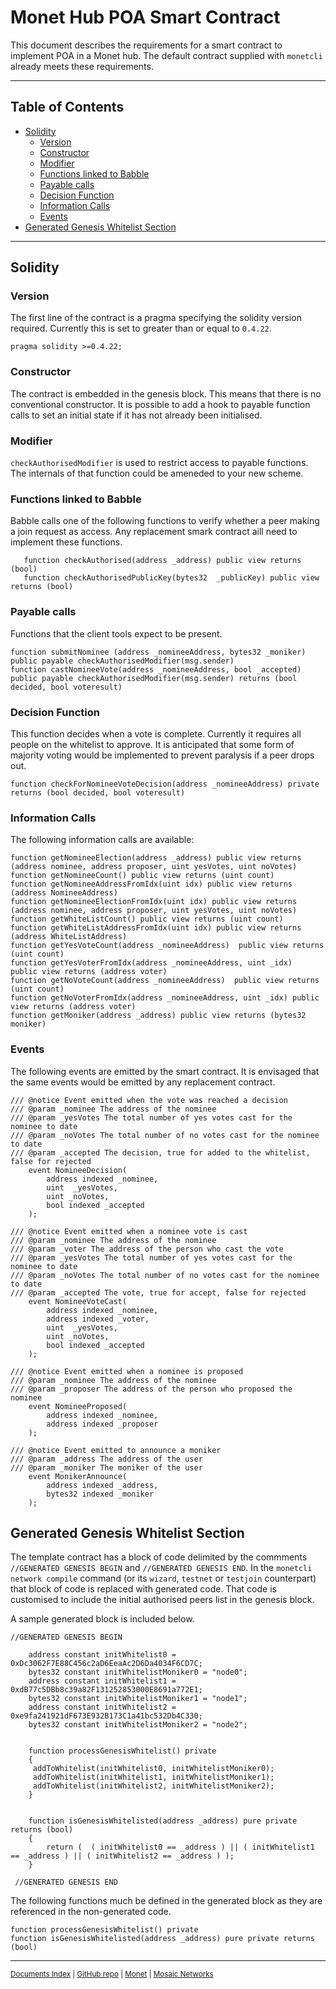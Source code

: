 # Monet Hub POA Smart Contract

This document describes the requirements for a smart contract to implement POA in a Monet hub. The default contract supplied with `monetcli` already meets these requirements. 

----

## Table of Contents

+ [Solidity](#solidity)
    + [Version](#version)
    + [Constructor](#constructor)
    + [Modifier](#modifier)
    + [Functions linked to Babble](#functions-linked-to-babble)
    + [Payable calls](#payable-calls)
    + [Decision Function](#decision-function)
    + [Information Calls](#information-calls)
    + [Events](#events)
+ [Generated Genesis Whitelist Section](#generated-genesis-whitelist-section)

----

## Solidity

### Version

The first line of the contract is a pragma specifying the solidity version required. Currently this is set to greater than or equal to `0.4.22`.

```
pragma solidity >=0.4.22;
```

### Constructor

The contract is embedded in the genesis block. This means that there is no conventional constructor. It is possible to add a hook to payable function calls to set an initial state if it has not already been initialised.  


### Modifier

`checkAuthorisedModifier` is used to restrict access to payable functions. The internals of that function could be ameneded to your new scheme.

### Functions linked to Babble 

Babble calls one of the following functions to verify whether a peer making a join request as access. Any replacement smark contract aill need to implement these functions. 

```
   function checkAuthorised(address _address) public view returns (bool)
   function checkAuthorisedPublicKey(bytes32  _publicKey) public view returns (bool)
```


### Payable calls


Functions that the client tools expect to be present. 

```
function submitNominee (address _nomineeAddress, bytes32 _moniker) public payable checkAuthorisedModifier(msg.sender)
function castNomineeVote(address _nomineeAddress, bool _accepted) public payable checkAuthorisedModifier(msg.sender) returns (bool decided, bool voteresult)
```

### Decision Function

This function decides when a vote is complete. Currently it requires all people on the whitelist to approve. It is anticipated that some form of majority voting would be implemented to prevent paralysis if a peer drops out. 

```
function checkForNomineeVoteDecision(address _nomineeAddress) private returns (bool decided, bool voteresult)
```

### Information Calls

The following information calls are available:

```
function getNomineeElection(address _address) public view returns (address nominee, address proposer, uint yesVotes, uint noVotes)
function getNomineeCount() public view returns (uint count)
function getNomineeAddressFromIdx(uint idx) public view returns (address NomineeAddress)
function getNomineeElectionFromIdx(uint idx) public view returns (address nominee, address proposer, uint yesVotes, uint noVotes)
function getWhiteListCount() public view returns (uint count)
function getWhiteListAddressFromIdx(uint idx) public view returns (address WhiteListAddress)
function getYesVoteCount(address _nomineeAddress)  public view returns (uint count)
function getYesVoterFromIdx(address _nomineeAddress, uint _idx)  public view returns (address voter)
function getNoVoteCount(address _nomineeAddress)  public view returns (uint count)
function getNoVoterFromIdx(address _nomineeAddress, uint _idx) public view returns (address voter)
function getMoniker(address _address) public view returns (bytes32 moniker)
```

### Events

The following events are emitted by the smart contract. It is envisaged that the same events would be emitted by any replacement contract. 

```
/// @notice Event emitted when the vote was reached a decision
/// @param _nominee The address of the nominee
/// @param _yesVotes The total number of yes votes cast for the nominee to date
/// @param _noVotes The total number of no votes cast for the nominee to date
/// @param _accepted The decision, true for added to the whitelist, false for rejected
    event NomineeDecision(
        address indexed _nominee,
        uint  _yesVotes,
        uint _noVotes,
        bool indexed _accepted
    );
```

```
/// @notice Event emitted when a nominee vote is cast
/// @param _nominee The address of the nominee
/// @param _voter The address of the person who cast the vote
/// @param _yesVotes The total number of yes votes cast for the nominee to date
/// @param _noVotes The total number of no votes cast for the nominee to date
/// @param _accepted The vote, true for accept, false for rejected
    event NomineeVoteCast(
        address indexed _nominee,
        address indexed _voter,
        uint  _yesVotes,
        uint _noVotes,
        bool indexed _accepted
    );
```



```
/// @notice Event emitted when a nominee is proposed
/// @param _nominee The address of the nominee
/// @param _proposer The address of the person who proposed the nominee
    event NomineeProposed(
        address indexed _nominee,
        address indexed _proposer
    );
```

```
/// @notice Event emitted to announce a moniker
/// @param _address The address of the user
/// @param _moniker The moniker of the user
    event MonikerAnnounce(
        address indexed _address,
        bytes32 indexed _moniker
    );
```


## Generated Genesis Whitelist Section

The template contract has a block of code delimited by the commments `//GENERATED GENESIS BEGIN` and `//GENERATED GENESIS END`. In the `monetcli network compile` command (or its `wizard`, `testnet` or `testjoin` counterpart) that block of code is replaced with generated code. That code is customised to include the initial authorised peers list in the genesis block. 

A sample generated block is included below. 

```
//GENERATED GENESIS BEGIN 
  
    address constant initWhitelist0 = 0xDc3062F7E88C456c2aD6EeaAc2D6Da4034F6CD7C;
    bytes32 constant initWhitelistMoniker0 = "node0";
    address constant initWhitelist1 = 0xdB77c5DBb8c39a82F131252853000E8691a772E1;
    bytes32 constant initWhitelistMoniker1 = "node1";
    address constant initWhitelist2 = 0xe9fa241921dF673E932B173C1a41bc532Db4C330;
    bytes32 constant initWhitelistMoniker2 = "node2"; 
 
 
    function processGenesisWhitelist() private 
    { 
     addToWhitelist(initWhitelist0, initWhitelistMoniker0);
     addToWhitelist(initWhitelist1, initWhitelistMoniker1);
     addToWhitelist(initWhitelist2, initWhitelistMoniker2); 
    } 
 
 
    function isGenesisWhitelisted(address _address) pure private returns (bool) 
    { 
        return (  ( initWhitelist0 == _address ) || ( initWhitelist1 == _address ) || ( initWhitelist2 == _address ) ); 
    } 
 
 //GENERATED GENESIS END 
```

The following functions much be defined in the generated block as they are referenced in the non-generated code. 
```
function processGenesisWhitelist() private 
function isGenesisWhitelisted(address _address) pure private returns (bool) 
```

----

<sup>[Documents Index](README.md) | [GitHub repo](https://github.com/mosaicnetworks/monetd) | [Monet](https://monet.network/) | [Mosaic Networks](https://www.babble.io/)</sup>